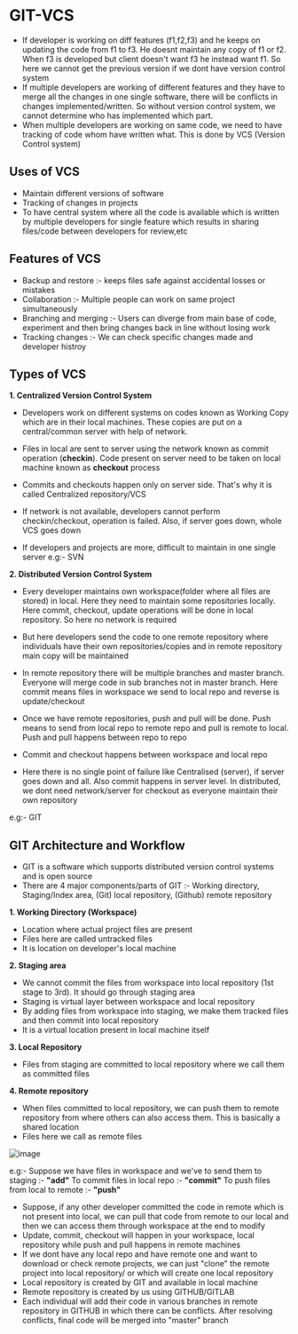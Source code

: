 # GIT-VCS

- If developer is working on diff features (f1,f2,f3) and he keeps on updating the code from f1 to f3. He doesnt maintain any copy of f1 or f2. When f3 is developed but client doesn't want f3 he instead want f1. So here we cannot get the previous version if we dont have version control system
- If multiple developers are working of different features and they have to merge all the changes in one single software, there will be conflicts in changes implemented/written. So without version control system, we cannot determine who has implemented which part.
- When multiple developers are working on same code, we need to have tracking of code whom have written what. This is done by VCS (Version Control system)

Uses of VCS
-
- Maintain different versions of software
- Tracking of changes in projects
- To have central system where all the code is available which is written by multiple developers for single feature which results in sharing files/code between developers for review,etc

Features of VCS
-
- Backup and restore :- keeps files safe against accidental losses or mistakes
- Collaboration :- Multiple people can work on same project simultaneously
- Branching and merging :- Users can diverge from main base of code, experiment and then bring changes back in line without losing work
- Tracking changes :- We can check specific changes made and developer histroy

Types of VCS
-
**1. Centralized Version Control System**
- Developers work on different systems on codes known as Working Copy which are in their local machines. These copies are put on a central/common server with help of network.
- Files in local are sent to server using the network known as commit operation (**checkin**). Code present on server need to be taken on local machine known as **checkout** process
- Commits and checkouts happen only on server side. That's why it is called Centralized repository/VCS

- If network is not available, developers cannot perform checkin/checkout, operation is failed. Also, if server goes down, whole VCS goes down
- If developers and projects are more, difficult to maintain in one single server
e.g:-  SVN

**2. Distributed Version Control System**
- Every developer maintains own workspace(folder where all files are stored) in local. Here they need to maintain some repositories locally. Here commit, checkout, update operations will be done in local repository. So here no network is required
- But here developers send the code to one remote repository where individuals have their own repositories/copies and in remote repository main copy will be maintained
- In remote repository there will be multiple branches and master branch. Everyone will merge code in sub branches not in master branch. Here commit means files in workspace we send to local repo and reverse is update/checkout
- Once we have remote repositories, push and pull will be done. Push means to send from local repo to remote repo and pull is remote to local. Push and pull happens between repo to repo
- Commit and checkout happens between workspace and local repo

- Here there is no single point of failure like Centralised (server), if server goes down and all. Also commit happens in server level. In distributed, we dont need network/server for checkout as everyone maintain their own repository

e.g:- GIT

GIT Architecture and Workflow
-
- GIT is a software which supports distributed version control systems and is open source
- There are 4 major components/parts of GIT  :- Working directory, Staging/Index area, (Git) local repository, (Github) remote repository  

**1. Working Directory (Workspace)**
- Location where actual project files are present
- Files here are called untracked files
- It is location on developer's local machine

**2. Staging area**
- We cannot commit the files from workspace into local repository (1st stage to 3rd). It should go through staging area
- Staging is virtual layer between workspace and local repository
- By adding files from workspace into staging, we make them tracked files and then commit into local repository
- It is a virtual location present in local machine itself

**3. Local Repository**
- Files from staging are committed to local repository where we call them as committed files 

**4. Remote repository**
- When files committed to local repository, we can push them to remote repository from where others can also access them. This is basically a shared location
- Files here we call as remote files

![image](https://github.com/user-attachments/assets/bd030fd6-8b73-4c45-b301-22ed6332a0ec)

e.g:- Suppose we have files in workspace and we've to send them to staging :- **"add"**
      To commit files in local repo :- **"commit"**
      To push files from local to remote :- **"push"**

- Suppose, if any other developer committed the code in remote which is not present into local, we can pull that code from remote to our local and then we can access them through workspace at the end to modify
- Update, commit, checkout will happen in your workspace, local repository while push and pull happens in remote machines
- If we dont have any local repo and have remote one and want to download or check remote projects, we can just "clone" the remote project into local repository/ or which will create one local repository
- Local repository is created by GIT and available in local machine
- Remote repository is created by us using GITHUB/GITLAB
- Each individual will add their code in various branches in remote repository in GITHUB in which there can be conflicts. After resolving conflicts, final code will be merged into "master" branch


